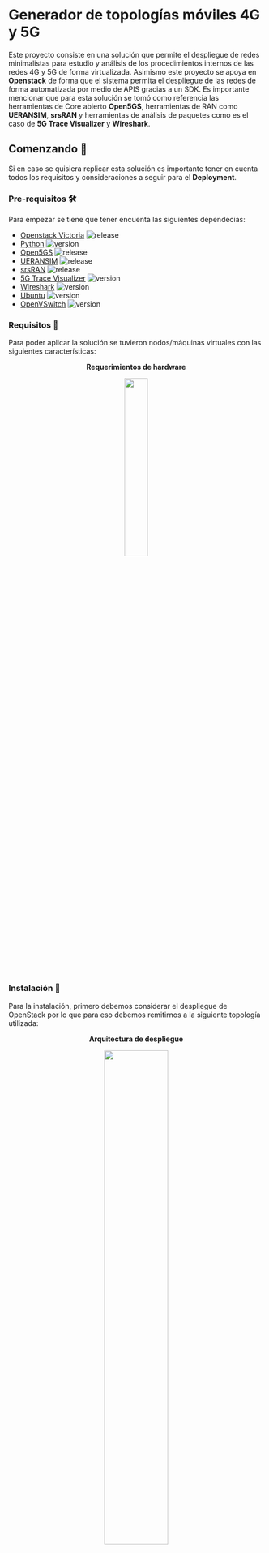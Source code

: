 # Generador de topologías móviles 4G y 5G

Este proyecto consiste en una solución que permite el despliegue de redes minimalistas para estudio y análisis de los procedimientos internos de las redes 4G y 5G 
de forma virtualizada. Asimismo este proyecto se apoya en **Openstack** de forma que el sistema permita el despliegue de las redes de forma automatizada por medio de 
APIS gracias a un SDK. Es importante mencionar que para esta solución se tomó como referencia las herramientas de Core abierto **Open5GS**, herramientas de RAN
como **UERANSIM**,  **srsRAN** y herramientas de análisis de paquetes como es el caso de **5G Trace Visualizer** y **Wireshark**.

## Comenzando 🚀

Si en caso se quisiera replicar esta solución es importante tener en cuenta todos los requisitos y consideraciones a seguir para el **Deployment**.


### Pre-requisitos 🛠️

Para empezar se tiene que tener encuenta las siguientes dependecias:

- [Openstack Victoria](https://www.openstack.org/software/victoria/) ![release](https://img.shields.io/badge/version-22.3.0-blue)
- [Python](https://www.python.org/downloads/release/python-380/) ![version](https://img.shields.io/badge/version-3.8-blue)
- [Open5GS](https://open5gs.org/open5gs/docs/) ![release](https://img.shields.io/badge/release-2.6.6-blue)
- [UERANSIM](https://github.com/aligungr/UERANSIM) ![release](https://img.shields.io/badge/release-3.2.6-blue)
- [srsRAN](https://www.srslte.com/) ![release](https://img.shields.io/badge/release-23.10-blue)
- [5G Trace Visualizer](https://github.com/telekom/5g-trace-visualizer) ![version](https://img.shields.io/badge/latest-blue)
- [Wireshark](https://www.wireshark.org/docs/relnotes/) ![version](https://img.shields.io/badge/release-4.0.14-blue)
- [Ubuntu](https://releases.ubuntu.com/) ![version](https://img.shields.io/badge/release-20.04LTS-blue)
- [OpenVSwitch](https://docs.openvswitch.org/en/latest/faq/releases/) ![version](https://img.shields.io/badge/release-3.0-blue)

### Requisitos 📘
Para poder aplicar la solución se tuvieron nodos/máquinas virtuales con las siguientes características:
<p align="center"><b>Requerimientos de hardware</b></p>
<p align="center"><img src="https://github.com/AgustinVizcarra/MobileSystemTopologyGenerator/assets/92816809/8bd6b400-cb1b-4e8e-ae33-e9f34326755e" width="30%" height="30%" /></p>

### Instalación 🔧

Para la instalación, primero debemos considerar el despliegue de OpenStack por lo que para eso debemos remitirnos a la siguiente topología utilizada:
<p align="center"><b>Arquitectura de despliegue</b></p>
<p align="center"><img src="https://github.com/AgustinVizcarra/MobileSystemTopologyGenerator/assets/92816809/978c089c-886f-45a2-bbd0-72a828a56a68" width="50%" height="50%" /></p> 

Para seguir con la instalación de esta topología puede apoyarse en la [documentación oficial de Openstack](https://docs.openstack.org/install-guide/) o haciendo consulta al siguiente
a los siguientes pasos en resumido:

- Anadir el repositorio correspondiente a la version usada en el curso ([ref](https://docs.openstack.org/install-guide/environment-packages-ubuntu.html)) e instalar el
cliente openstack de la siguiente forma:
  ```
  # add-apt-repository cloud-archive:victoria
  # apt install python3-openstackclient
  ```
- Base de datos - [MariaDB](https://docs.openstack.org/install-guide/environment-sql-database-ubuntu.html).
- Message Queue - [RabbitMQ](https://docs.openstack.org/install-guide/environment-messaging-ubuntu.html).
- Cache - [Memcached](https://docs.openstack.org/install-guide/environment-memcached-ubuntu.html).
- Key-value Store - [Etcd](https://docs.openstack.org/install-guide/environment-etcd-ubuntu.html).
- Identity - [Keystone](https://docs.openstack.org/keystone/victoria/install/). 
- Image - [Glance](https://docs.openstack.org/glance/victoria/install/).
- Compute - [Nova](https://docs.openstack.org/nova/victoria/install/).
- Networking - [Neutron](https://docs.openstack.org/neutron/victoria/install/), uso de OvS para redes [provider](https://docs.openstack.org/neutron/victoria/admin/deploy-ovs-provider.html#deploy-ovs-provider).
- Dashboard - [Horizon](https://docs.openstack.org/horizon/victoria/install/).

_Teniendo una topología como la siguiente:_

<p align="center"><img src="https://github.com/AgustinVizcarra/MobileSystemTopologyGenerator/assets/92816809/045d25c0-4f79-4c8b-9eef-060d770e8faf" width="50%" height="50%" /></p> 

_Con la topología ya funcional deberá considerar importar las imágenes (de Core y RAN) usando glance y guardarlas en el repositorio para que Openstack pueda acceder a ellas_

```
openstack image create --public \
--disk-format qcow2 --container-format bare \
--file <IMAGE_FILE> --property <IMAGE_METADATA> <NAME>
```
_Ahora para que esta imagen se encuentre disponible y la solución pueda acceder a ellas deberá realizar lo siguiente_
```
openstack image set --public IMAGE_ID
```
> [!IMPORTANT]
> Deberá primero hacer un listado de las imágenes importadas mediante el siguiente comando
> ```
> glance image-list
> ```
> Luego, deberá seleccionar el **IMAGE_ID** correspondiente a la imagen que quiera volver público.
## Integración de OpenStack con el SDK ⚙️

_Para que pueda funcionar el despliegue automatizado vía APIS se debe considerar realizas las siguientes modificaciones en el SDK para que este funcione de forma correcta:_
1. En el archivo **Nova.py**
```
## En la declaración de parámetros del cliente Nova
def __init__(self, auth_token,username, password):
        # Cambiar URL
        self.auth_url = "http://<DIRECCIÓN_IP_CONTROLADOR>:5000/v3" ## Keystone
        self.auth_token = auth_token
        self.username = username
        self.password = password
        self.IdProject = None  # Agregar propiedad IdProject
        self.nova_url = "http://<DIRECCIÓN_IP_CONTROLADOR>:8774" ## Nova
        self.headers = {
            'Content-Type': 'application/json',
            'X-Auth-Token': self.auth_token
        }
        ## cambiar<
        self.providerNetworkID = "<SELF_PROVIDER_NETWORK_ID>" ## Self Provider Network (Example:1457923c-6088-46e9-a184-5cd9b8d097d8)
....
def create_instance_with_multiple_networks(self, nombre, flavor_id, imagen_id,keypair_id, security_group_id,networks):
            ....
            ## Tener en cuenta que según la arquitectura la salida se configura vía IPTables, si en su caso no tuviera la misma arquitectura con un GW
            ## Modifique esta sección según corresponda
            print("[*] Comando para acceder desde Internet a la VM: ssh {usuario}@<DIRECCIÓN_IP_CONTROLADOR> -p "+str(puerto_libre))
            print("[*] Instancia creada de manera exitosa")
            return [nombre,'<DIRECCIÓN_IP_CONTROLADOR>',IP4,puerto_libre]
        else:
            print("Error al crear la instancia:", response.status_code)
            return None
```
2. En el archivo **Neutron.py**

```
## En la declaración de parámetros del cliente de Neutron
def __init__(self, auth_token):
        self.auth_token = auth_token
        ## Cambiar URL
        self.neutron_url = "http://<DIRECCIÓN_IP_CONTROLADOR>:9696/v2.0/"
        self.headers = {
            'Content-Type': 'application/json',
            'X-Auth-Token': self.auth_token
        }
        self.NetworkID = None
```
3. En el archivo **Keystone.py**
```
## En la declaración de parámetros del cliente de Keystone
def __init__(self,username, password):
        self.auth_url = "http://<DIRECCIÓN_IP_CONTROLADOR>:5000/v3"
        self.username = username
        self.password = password
        self.token = None
        self.headers = {'Content-Type': 'application/json'}
        self.UserID = None
        self.ProjectID = None
        self.RolName = None
```
4. En el archivo **Glance.py**
```
## En la declaración de parámetros del cliente de Keystone
def __init__(self,auth_token):
        self.auth_token = auth_token
        self.glance_url = "http://<DIRECCIÓN_IP_CONTROLADOR>:9292/v2"
        self.headers = { 'Content-Type': 'application/json','X-Auth-Token': self.auth_token }
```
5. En el archivo **backend.py**
```
## En el inicio de la instancia se usará el usuario ADMIN para crear las topologías según el proyecto asociado a cada usuario
@app.on_event('startup')
async def startup():
    # Instancio valores
    global neutron,glance,nova
    # Autenticando con Openstack
    username = <ADMIN_USERNAME>
    password = <ADMIN_PASSWORD>
    keystone = KeystoneAuth(username,password)
    token = keystone.get_token()
    token = keystone.updateToken()
    # ADMIN Project ID (cambiar posteriormente)
    project_admin_id = <USER_PROJECT_ID>
    token = keystone.get_token_project(project_admin_id)
    # Instancio los servicios de OpenStack
    nova = NovaClient(token,username,password)
    glance = GlanceClient(token)
    neutron = NeutronClient(token)
...
# Instanciación del servicio de APIs
if __name__ == "__main__":
    import uvicorn
    # Es opcional el uso de certificado SSL en caso desee puede consultar certificados SSL autofirmados con certbot (https://certbot.eff.org/)
    # En este caso el puerto lo puede configurar según corresponda, para nuestro caso se usó el 8888
    # Inicalizando servicio de API
uvicorn.run("backend:app",host="<DIRECCIÓN_IP_CONTROLADOR>",ssl_keyfile=os.environ.get('SSL_KEYFILE'),ssl_certfile=os.environ.get('SSL_CERTFILE'),port=8888,reload=True)
```
> [!NOTE]
> En nuestro caso el servicio fue desplegado en una instancia de uvicorn para su operación, el servicio puede ser operado desde instancias corriendo en contenedores como **Docker** o **Podman**.

> [!WARNING]
> Para evitar problemas de ejecución, verifique que los servicios de Openstack y el orquestador (backend) tenga asignados los privilegios respectivos.
### Realizando Pruebas 🔩

_Para poder ejecutar las pruebas puede hacer uso de clientes HTTPs como el caso de Postman. Para ello puede tomar el siguiente ejemplo de ejecución y la respuesta obtenida del servicio al momento de crear una topología_

<p align="center"><b>Ejemplo de solicitud</b></p>
<p align="center"><img src="https://github.com/AgustinVizcarra/MobileSystemTopologyGenerator/assets/92816809/da8c3471-c5a5-4e79-857f-215acdde119f" width="50%" height="50%" /></p> 

<p align="center"><b>Ejemplo de respuesta</b></p>
<p align="center"><img src="https://github.com/AgustinVizcarra/MobileSystemTopologyGenerator/assets/92816809/6de20655-bad1-4acc-afc2-14fd46bcd336" width="50%" height="50%" /></p> 

_Podrá también validar la creación de la topología ingresando al Dashboard Horizon_

<p align="center"><b>Vista de Horizon</b></p>
<p align="center"><img src="https://github.com/AgustinVizcarra/MobileSystemTopologyGenerator/assets/92816809/c1dbf6ec-ab48-4e00-8475-eef915be6e7b" width="50%" height="50%" /></p> 

## Contacto y/o preguntas 🖇️

Si en caso necesitarás las imágenes usadas para poder desplegar las topologías, dudas o comentarios de mejora sientete libre en escribirnos a **a.vizcarra@pucp.edu.pe** o **ronny.pastor@pucp.edu.pe**. Adicionalmente, si quieres entender como se encuentran configuradas por dentro cada una de las imágenes puedes visitar el **[repositorio de configuraciones](https://github.com/AgustinVizcarra/Gira_4G_5G_Tools)**

## Autores ✒️

_El personal detrás de la formulación, elaboración y ejecución de este proyecto:_

* **[Agustin Vizcarra Lizarbe](https://www.linkedin.com/in/agustin-vizcarra-lizarbe-14275b20b/)**
* **[Ronny Pastor Kolmakov](https://www.linkedin.com/in/ronny-eduardo-pastor-kolmakov-1888211b5/)**

## Licencia 📄

Este proyecto está bajo la licencia GNU GPL v2.0 para más detalles remitase al archivo **LICENSE.GPL**

## Reconocimientos🎁

* Expresamos nuestra más sincero reconocimiento a nuestros asesores **Cesar Santivañez** y **José Rodriguez** ya que sin ellos este proyecto no hubiera sido posible.
* Agradecemos de sobremanera al Grupo de Investigación de Redes Avanzadas (GIRA) por todo el apoyo brindado y por siempre mostrar la mejor disposición para ayudar.
* Agradecemos al equipo de NOKIA USA por la orientación profesional y por el soporte brindado.
* Agradecemos a todos los desarrolladores detrás de las herramientas usadas ya que sin el desarrollo de sus herramientas y la disponibilidad de uso abierto, no hubieramos podido concretar este proyecto.
* Agradecemos y dedicamos este trabajo a toda la especialidad de Ingeniería de las Telecomunicaciones de la Pontifica Universidad Católica del Perú.
